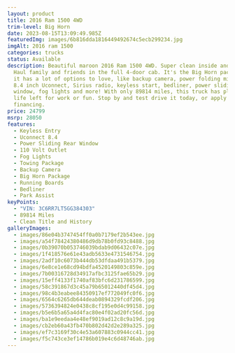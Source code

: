 ```yaml
---
layout: product
title: 2016 Ram 1500 4WD
trim-level: Big Horn
date: 2023-08-15T13:09:49.985Z
featuredImg: images/6b816dda1816449492674c5ecb299234.jpg
imgAlt: 2016 ram 1500
categories: trucks
status: Available
description: Beautiful maroon 2016 Ram 1500 4WD. Super clean inside and out.
  Haul family and friends in the full 4-door cab. It's the Big Horn packages, so
  it has a lot of options to love, like backup camera, power folding mirrors,
  8.4 inch Uconnect, Sirius radio, keyless start, bedliner, power sliding rear
  window, fog lights and more! With only 89814 miles, this truck has plenty of
  life left for work or fun. Stop by and test drive it today, or apply for
  financing.
price: 24799
msrp: 28050
features:
  - Keyless Entry
  - Uconnect 8.4
  - Power Sliding Rear Window
  - 110 Volt Outlet
  - Fog Lights
  - Towing Package
  - Backup Camera
  - Big Horn Package
  - Running Boards
  - Bedliner
  - Park Assist
keyPoints:
  - "VIN: 3C6RR7LT5GG384303"
  - 89814 Miles
  - Clean Title and History
galleryImages:
  - images/86e04b3747454ff0a0b7179ef2b543ee.jpg
  - images/a54f78424380486d9db78b0fd93c8488.jpg
  - images/0b39070b053746039bdab9d06432c07e.jpg
  - images/1f418576e61e43adb5633e4731546754.jpg
  - images/2adf10c6073b444db53dfdaa491b5379.jpg
  - images/6e8ce1e68cd94bdfa4520149803c859e.jpg
  - images/7b00316728d34917afbc3125fae65b29.jpg
  - images/15eff4133f1740af83bfc6d231786599.jpg
  - images/58c391867d3c45a79b65012440df45d4.jpg
  - images/98c4b3eabee84350917ef772049fc0f6.jpg
  - images/6564c6265db644deab0894329fcdf206.jpg
  - images/5736394824e0438c8cf195e0d4c99158.jpg
  - images/b5e6b5a65a4d4fac80e4f02ad20fc56d.jpg
  - images/ba1e9eedaa4e48ef9019ad12c8c9a19d.jpg
  - images/cb2eb60a43fb470b802d42d2e289a325.jpg
  - images/ef7c3169f30c4e53a607883c0944cc41.jpg
  - images/f5c743ce3ef14786b019e4c6d48746ab.jpg
---
```

